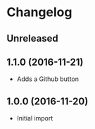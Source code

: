 # Changelog

## Unreleased



## 1.1.0 (2016-11-21)

 - Adds a Github button

## 1.0.0 (2016-11-20)

 - Initial import
